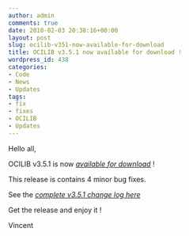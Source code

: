 ```yaml
---
author: admin
comments: true
date: 2010-02-03 20:38:16+00:00
layout: post
slug: ocilib-v351-now-available-for-download
title: OCILIB v3.5.1 now available for download !
wordpress_id: 438
categories:
- Code
- News
- Updates
tags:
- fix
- fixes
- OCILIB
- Updates
---
```


Hello all,

  

OCILIB v3.5.1 is now [_available for download_](http://orclib.sourceforge.net/download/) ! 

This release is contains 4 minor bug fixes.

See the [_complete v3.5.1 change log here_](http://orclib.sourceforge.net/public/changelogs/ocilib-changelog-v3.5.1.txt)

Get the release and enjoy it !

Vincent

